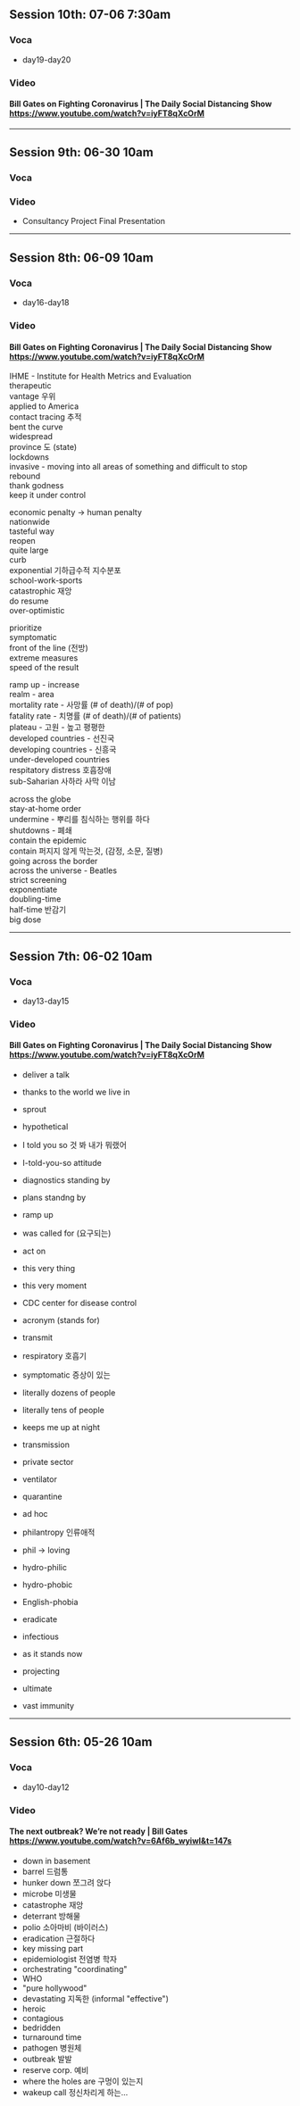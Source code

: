 ## Session 10th: 07-06 7:30am

### Voca

+ day19-day20

### Video

#### Bill Gates on Fighting Coronavirus | The Daily Social Distancing Show https://www.youtube.com/watch?v=iyFT8qXcOrM

---

## Session 9th: 06-30 10am

### Voca

### Video

+ Consultancy Project Final Presentation

---

## Session 8th: 06-09 10am

### Voca

+ day16-day18

### Video

#### Bill Gates on Fighting Coronavirus | The Daily Social Distancing Show https://www.youtube.com/watch?v=iyFT8qXcOrM

IHME - Institute for Health Metrics and Evaluation  
therapeutic  
vantage 우위  
applied to America  
contact tracing 추적  
bent the curve   
widespread  
province 도 (state)  
lockdowns  
invasive - moving into all areas of something and difficult to stop  
rebound  
thank godness  
keep it under control  

economic penalty -> human penalty  
nationwide  
tasteful way  
reopen  
quite large  
curb  
exponential 기하급수적 지수분포  
school-work-sports  
catastrophic 재앙  
do resume   
over-optimistic  

prioritize  
symptomatic  
front of the line (전방)  
extreme measures  
speed of the result  

ramp up - increase  
realm - area  
mortality rate - 사망률 (# of death)/(# of pop)  
fatality rate - 치명률 (# of death)/(# of patients)  
plateau - 고원 - 높고 평평한  
developed countries - 선진국  
developing countries - 신흥국  
under-developed countries  
respitatory distress 호흡장애  
sub-Saharian 사하라 사막 이남  

across the globe  
stay-at-home order  
undermine - 뿌리를 침식하는 행위를 하다  
shutdowns - 폐쇄  
contain the epidemic    
contain 퍼지지 않게 막는것, (감정, 소문, 질병)  
going across the border  
across the universe - Beatles  
strict screening  
exponentiate  
doubling-time  
half-time 반감기  
big dose  

---

## Session 7th: 06-02 10am

### Voca

+ day13-day15

### Video

#### Bill Gates on Fighting Coronavirus | The Daily Social Distancing Show https://www.youtube.com/watch?v=iyFT8qXcOrM

+ deliver a talk
+ thanks to the world we live in
+ sprout

+ hypothetical
+ I told you so 것 봐 내가 뭐랬어
+ I-told-you-so attitude
+ diagnostics standing by
+ plans standng by
+ ramp up
+ was called for (요구되는)

+ act on
+ this very thing
+ this very moment
+ CDC center for disease control
+ acronym (stands for)
+ transmit
+ respiratory 호흡기
+ symptomatic 증상이 있는
+ literally dozens of people
+ literally tens of people
+ keeps me up at night
+ transmission 
+ private sector
+ ventilator
+ quarantine
+ ad hoc 

+ philantropy 인류애적
+ phil -> loving
+ hydro-philic
+ hydro-phobic
+ English-phobia
+ eradicate
+ infectious
+ as it stands now 
+ projecting
+ ultimate 
+ vast immunity

---

## Session 6th: 05-26 10am

### Voca

+ day10-day12

### Video

#### The next outbreak? We’re not ready | Bill Gates https://www.youtube.com/watch?v=6Af6b_wyiwI&t=147s

+ down in basement
+ barrel 드럼통
+ hunker down 쪼그려 앉다
+ microbe 미생물
+ catastrophe 재앙
+ deterrant 방해물
+ polio 소아마비 (바이러스)
+ eradication 근절하다
+ key missing part 
+ epidemiologist 전염병 학자
+ orchestrating "coordinating"
+ WHO
+ "pure hollywood"
+ devastating 지독한 (informal "effective")
+ heroic
+ contagious
+ bedridden
+ turnaround time
+ pathogen 병원체
+ outbreak 발발
+ reserve corp. 예비
+ where the holes are 구멍이 있는지
+ wakeup call 정신차리게 하는...

